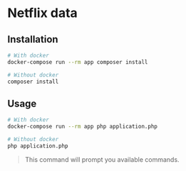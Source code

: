 # Netflix data

## Installation

```bash
# With docker
docker-compose run --rm app composer install

# Without docker
composer install
```

## Usage

```bash
# With docker
docker-compose run --rm app php application.php

# Without docker
php application.php
```

> This command will prompt you available commands.
